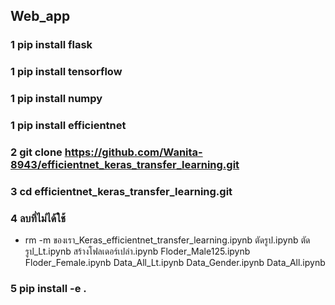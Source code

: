 ## Web_app
### 1 pip install flask
### 1 pip install tensorflow
### 1 pip install numpy
### 1 pip install efficientnet

### 2 git clone https://github.com/Wanita-8943/efficientnet_keras_transfer_learning.git
### 3 cd efficientnet_keras_transfer_learning.git

### 4 ลบที่ไม่ได้ใช้ 
 - rm -m ของเรา_Keras_efficientnet_transfer_learning.ipynb ตัดรูป.ipynb ตัดรูป_Lt.ipynb สร้างโฟลเดอร์เปล่า.ipynb Floder_Male125.ipynb Floder_Female.ipynb Data_All_Lt.ipynb Data_Gender.ipynb Data_All.ipynb

### 5 pip install -e .
